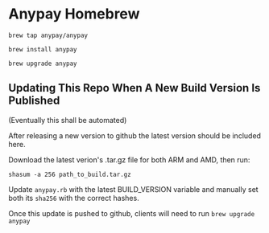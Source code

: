 # Anypay Homebrew

```
brew tap anypay/anypay

brew install anypay

brew upgrade anypay
```

## Updating This Repo When A New Build Version Is Published

(Eventually this shall be automated)

After releasing a new version to github the latest version should be included here.

Download the latest verion's .tar.gz file for both ARM and AMD, then run:

`shasum -a 256 path_to_build.tar.gz`

Update `anypay.rb` with the latest BUILD_VERSION variable and manually set both its `sha256`
with the correct hashes.

Once this update is pushed to github, clients will need to run `brew upgrade anypay`

